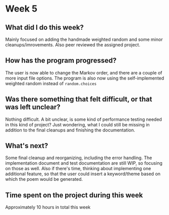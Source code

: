 # Week 5

## What did I do this week?

Mainly focused on adding the handmade weighted random and some minor cleanups/imrovements. Also peer reviewed the assigned project.

## How has the program progressed?

The user is now able to change the Markov order, and there are a couple of more input file options. The program is also now using the self-implemented weighted random instead of `random.choices`

## Was there something that felt difficult, or that was left unclear?

Nothing difficult. A bit unclear, is some kind of performance testing needed in this kind of project? Just wondering, what I could still be missing in addition to the final cleanups and finishing the documentation.

## What's next?

Some final cleanup and reorganizing, including the error handling. The implementation document and test documentation are still WIP, so focusing on those as well. Also if there's time, thinking about implementing one additional feature, so that
the user could insert a keyword/theme based on which the poem would be generated.

## Time spent on the project during this week

Approximately 10 hours in total this week
